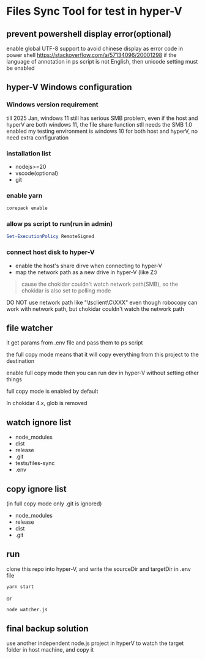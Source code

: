 # Files Sync Tool for test in hyper-V

## prevent powershell display error(optional)
enable global UTF-8 support to avoid chinese display as error code in power shell
https://stackoverflow.com/a/57134096/20001298
if the language of annotation in ps script is not English, then unicode setting must be enabled

## hyper-V Windows configuration
### Windows version requirement
till 2025 Jan, windows 11 still has serious SMB problem, even if the host and hyperV are both windows 11, the file share function stll needs the SMB 1.0 enabled
my testing environment is windows 10 for both host and hyperV, no need extra configuration

### installation list
- nodejs>=20
- vscode(optional)
- git

### enable yarn
```bash
corepack enable
```
### allow ps script to run(run in admin)
```powershell
Set-ExecutionPolicy RemoteSigned
```
### connect host disk to hyper-V
- enable the host's share dirve when connecting to hyper-V
- map the network path as a new drive in hyper-V (like Z:\)
> cause the chokidar couldn't watch network path(SMB), so the chokidar is also set to polling mode

DO NOT use network path like "\\tsclient\C\XXX"
even though robocopy can work with network path, but chokidar couldn't watch the network path

## file watcher
it get params from .env file and pass them to ps script

the full copy mode means that it will copy everything from this project to the destination

enable full copy mode then you can run dev in hyper-V without setting other things

full copy mode is enabled by default

In chokidar 4.x, glob is removed

## watch ignore list
- node_modules
- dist
- release
- .git
- tests/files-sync
- .env
  
## copy ignore list
(in full copy mode only .git is ignored)
- node_modules
- release
- dist
- .git

## run
clone this repo into hyper-V, and write the sourceDir and targetDir in .env file

```bash
yarn start
```
or
```bash
node watcher.js
```

## final backup solution
use another independent node.js project in hyperV to watch the target folder in host machine, and copy it